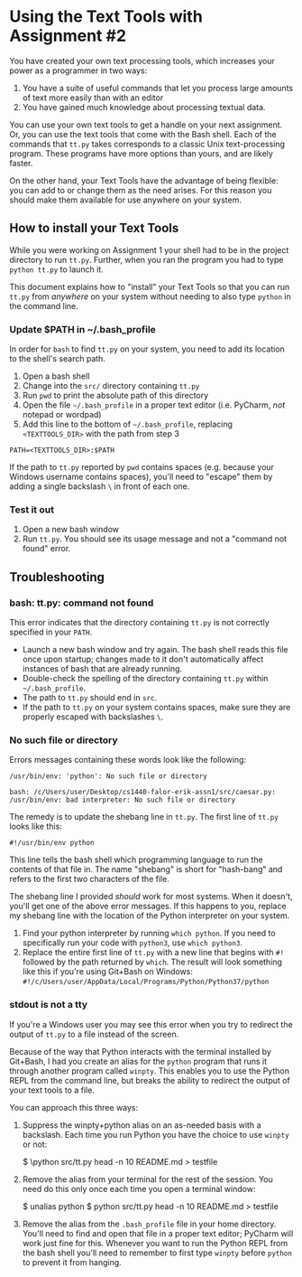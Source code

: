 # Using the Text Tools with Assignment #2

You have created your own text processing tools, which increases your power as
a programmer in two ways:

1.  You have a suite of useful commands that let you process large amounts of
    text more easily than with an editor
2.  You have gained much knowledge about processing textual data.

You can use your own text tools to get a handle on your next assignment.  Or,
you can use the text tools that come with the Bash shell.  Each of the commands
that `tt.py` takes corresponds to a classic Unix text-processing program.
These programs have more options than yours, and are likely faster.

On the other hand, your Text Tools have the advantage of being flexible: you
can add to or change them as the need arises.  For this reason you should make
them available for use anywhere on your system.


## How to install your Text Tools

While you were working on Assignment 1 your shell had to be in the project
directory to run `tt.py`.  Further, when you ran the program you had to type
`python tt.py` to launch it.

This document explains how to "install" your Text Tools so that you can run
`tt.py` from *anywhere* on your system without needing to also type `python` in
the command line.


### Update $PATH in ~/.bash_profile

In order for `bash` to find `tt.py` on your system, you need to add its
location to the shell's search path.

1. Open a bash shell
2. Change into the `src/` directory containing `tt.py`
3. Run `pwd` to print the absolute path of this directory
4. Open the file `~/.bash_profile` in a proper text editor (i.e. PyCharm, *not*
   notepad or wordpad)
5. Add this line to the bottom of `~/.bash_profile`, replacing `<TEXTTOOLS_DIR>`
   with the path from step 3

```
PATH=<TEXTTOOLS_DIR>:$PATH
```

If the path to `tt.py` reported by `pwd` contains spaces (e.g. because your
Windows username contains spaces), you'll need to "escape" them by adding a
single backslash `\` in front of each one.



### Test it out

1.  Open a new bash window
2.  Run `tt.py`.  You should see its usage message and not a "command not
    found" error.




## Troubleshooting

### bash: tt.py: command not found

This error indicates that the directory containing `tt.py` is not correctly
specified in your `PATH`.

*   Launch a new bash window and try again.  The bash shell reads this file
    once upon startup; changes made to it don't automatically affect instances
    of bash that are already running.
*   Double-check the spelling of the directory containing `tt.py` within `~/.bash_profile`.
*   The path to `tt.py` should end in `src`.
*   If the path to `tt.py` on your system contains spaces, make sure they are
    properly escaped with backslashes `\`.


### No such file or directory

Errors messages containing these words look like the following:

```
/usr/bin/env: 'python': No such file or directory
```

```
bash: /c/Users/user/Desktop/cs1440-falor-erik-assn1/src/caesar.py: /usr/bin/env: bad interpreter: No such file or directory
```

The remedy is to update the shebang line in `tt.py`.  The first line of `tt.py`
looks like this:

```
#!/usr/bin/env python
```

This line tells the bash shell which programming language to run the contents
of that file in.  The name "shebang" is short for "hash-bang" and refers to the
first two characters of the file.

The shebang line I provided *should* work for most systems.  When it doesn't,
you'll get one of the above error messages.  If this happens to you, replace
my shebang line with the location of the Python interpreter on your system.

1.  Find your python interpreter by running `which python`.  If you need to
    specifically run your code with `python3`, use `which python3`.
2.  Replace the entire first line of `tt.py` with a new line that begins with
    `#!` followed by the path returned by `which`.  The result will look
    something like this if you're using Git+Bash on Windows:
    `#!/c/Users/user/AppData/Local/Programs/Python/Python37/python`



### stdout is not a tty

If you're a Windows user you may see this error when you try to redirect the
output of `tt.py` to a file instead of the screen.

Because of the way that Python interacts with the terminal installed by
Git+Bash, I had you create an alias for the `python` program that runs it
through another program called `winpty`.  This enables you to use the Python
REPL from the command line, but breaks the ability to redirect the output of
your text tools to a file.

You can approach this three ways:

1.  Suppress the winpty+python alias on an as-needed basis with a backslash.
    Each time you run Python you have the choice to use `winpty` or not:

    $ \python src/tt.py head -n 10 README.md > testfile


2.  Remove the alias from your terminal for the rest of the session.  You need do this only once each time you open a terminal window:

    $ unalias python
    $ python src/tt.py head -n 10 README.md > testfile


3.  Remove the alias from the `.bash_profile` file in your home directory.
    You'll need to find and open that file in a proper text editor; PyCharm
    will work just fine for this.  Whenever you want to run the Python REPL
    from the bash shell you'll need to remember to first type `winpty` before
    `python` to prevent it from hanging.
